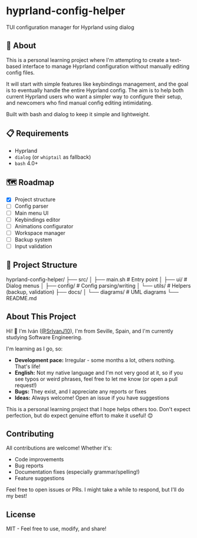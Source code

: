 # hyprland-config-helper
TUI configuration manager for Hyprland using dialog

## 📖 About

This is a personal learning project where I'm attempting to create a text-based interface to manage Hyprland configuration without manually editing config files.

It will start with simple features like keybindings management, and the goal is to eventually handle the entire Hyprland config. The aim is to help both current Hyprland users who want a simpler way to configure their setup, and newcomers who find manual config editing intimidating.

Built with bash and dialog to keep it simple and lightweight.

## 📋 Requirements

- Hyprland
- `dialog` (or `whiptail` as fallback)
- `bash` 4.0+

## 🗺️ Roadmap

- [x] Project structure
- [ ] Config parser
- [ ] Main menu UI
- [ ] Keybindings editor
- [ ] Animations configurator
- [ ] Workspace manager
- [ ] Backup system
- [ ] Input validation

## 📁 Project Structure

hyprland-config-helper/
├── src/
│   ├── main.sh           # Entry point
│   ├── ui/               # Dialog menus
│   ├── config/           # Config parsing/writing
│   └── utils/            # Helpers (backup, validation)
├── docs/
│   └── diagrams/         # UML diagrams
└── README.md

## About This Project

Hi! 👋 I'm Iván ([@SrIvanJ10](https://github.com/SrIvanJ10)), I'm from Seville, Spain, and I'm currently studying Software Engineering.

I'm learning as I go, so:
- **Development pace:** Irregular - some months a lot, others nothing. That's life!
- **English:** Not my native language and I'm not very good at it, so if you see typos or weird phrases, feel free to let me know (or open a pull request!)
- **Bugs:** They exist, and I appreciate any reports or fixes
- **Ideas:** Always welcome! Open an issue if you have suggestions

This is a personal learning project that I hope helps others too. Don't expect perfection, but do expect genuine effort to make it useful! 😊

## Contributing

All contributions are welcome! Whether it's:
- Code improvements
- Bug reports
- Documentation fixes (especially grammar/spelling!)
- Feature suggestions

Feel free to open issues or PRs. I might take a while to respond, but I'll do my best!

## License

MIT - Feel free to use, modify, and share!
